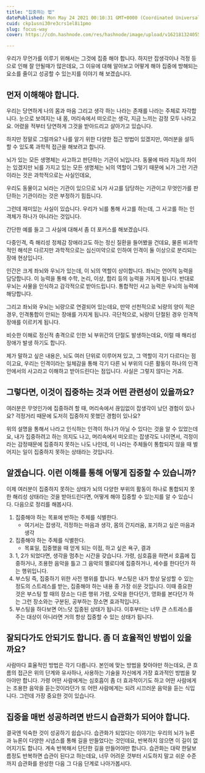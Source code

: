 ```yaml
---
title: "집중하는 법"
datePublished: Mon May 24 2021 00:10:31 GMT+0000 (Coordinated Universal Time)
cuid: ckp1usni30re3crs1el8i1pmo
slug: focus-way
cover: https://cdn.hashnode.com/res/hashnode/image/upload/v1621813240556/Nz7KH0OyP.jpeg

---
```


우리가 무언가를 이루기 위해서는 그것에 집중 해야 합니다. 하지만 잡생각이나 걱정 등으로 인해 잘 안될때가 많은데요, 그 이유에 대해 알아보고 어떻게 해야 집중에 방해되는 요소를 줄이고 성공할 수 있는지를 이야기 해 보겠습니다.

## 먼저 이해해야 합니다.
우리는 당연하게 나의 몸과 마음 그리고 생각 하는 나라는 존재를 나라는 주체로 자각합니다. 눈으로 보여지는 내 몸, 머리속에서 떠오르는 생각, 지금 느끼는 감정 모두 나라고요. 어렸을 적부터 당연하게 그것을 받아드리고 살아가고 있습니다.

하지만 정말로 그럴까요? 나를 알기 위한 다양한 접근 방법이 있겠지만, 여러분을 설득할 수 있도록 과학적 접근을 해보려고 합니다.

뇌가 있는 모든 생명체는 사고하고 판단하는 기관이 뇌입니다. 동물에 따라 지능의 차이는 있겠지만 뇌를 가지고 있는 모든 생명체는 뇌의 역할이 그렇기 때문에 뇌가 그런 기관이라는 것은 과학적으로는 사실인데요,

우리도 동물이고 뇌라는 기관이 있으므로 뇌가 사고를 담당하는 기관이고 무엇인가를 판단하는 기관이라는 것은 부정하기 힘듭니다.

그런데 재미있는 사실이 있습니다. 우리가 뇌를 통해 사고를 하는데, 그 사고를 하는 인격체가 하나가 아니라는 것입니다.

간단한 예를 들고 그 사실에 대해서 좀 더 포커스를 해보겠습니다.

다중인격, 즉 해리성 정체감 장애라고도 하는 정신 질환을 들어봤을 건데요, 물론 비과학적인 해석은 다르지만 과학적으로는 심신미약으로 인하여 인격이 둘 이상으로 분리되는 장애 현상입니다.

인간은 크게 좌뇌와 우뇌가 있는데, 이 뇌의 역할이 상이합니다. 좌뇌는 언어적 능력을 담당합니다. 이 능력을 통해 수학, 논리, 이상, 합리 등의 능력을 가지게 됩니다. 반대로 우뇌는 사물을 인식하고 감각적으로 받아드립니다. 통합적인 사고 능력은 우뇌의 능력에 해당합니다.

그리고 좌뇌와 우뇌는 뇌량으로 연결되어 있는데요, 만약 선천적으로 뇌량의 양이 적은 경우, 인격통합이 안되는 장애를 가지게 됩니다. 극단적으로, 뇌량이 단절된 경우 인격적 장애를 이르키게 됩니다.

비슷한 이해로 정신적 충격으로 인한 뇌 부위간의 단절도 발생하는데요, 이럴 때 해리성 장애가 발생 하기도 합니다.

제가 말하고 싶은 내용은, 뇌도 여러 단위로 이루어져 있고, 그 역할이 각기 다르다는 점이고요, 우리는 인격이라는 일체감을 통해 각기 다른 뇌 부위의 다른 활동이 하나의 인격안에서의 사고라고 이해하고 받아드린다는 점입니다. 사실은 그렇지 않다는 거죠.

## 그렇다면, 이것이 집중하는 것과 어떤 관련성이 있을까요?

여러분은 무엇인가에 집중하려 할 때, 머리속에서 끊임없이 잡생각이 났던 경험이 있나요? 걱정거리 때문에 도저히 집중하지 못했던 경험이 있나요?

위의 설명을 통해서 나라고 인식하는 인격이 하나가 아닐 수 있다는 것을 알 수 있었는데요, 내가 집중하려고 하는 의지도 나고, 머리속에서 떠오르는 잡생각도 나이면서, 걱정이라는 감정때문에 집중하지 못하는 나도 나인데, 이 나라는 주체들이 통합되지 않을 때 벌어지는 일이 집중하지 못하는 상태라는 것입니다. 

## 알겠습니다. 이런 이해를 통해 어떻게 집중할 수 있습니까?

이제 여러분이 집중하지 못하는 상태가 뇌의 다양한 부위의 활동이 하나로 통합되지 못한 해리성 상태라는 것을 받아드린다면, 어떻게 해야 집중할 수 있는지를 알 수 있습니다. 다음으로 정리를 해봅시다.

1. 집중해야 하는 목표에 반하는 주체를 식별한다.
   - 여기서는 잡생각, 걱정하는 마음과 생각, 몸의 간지러움, 포기하고 싶은 마음과 생각
2. 집중해야 하는 주체를 식별한다.
   - 목표일, 집중했을 때 얻게 되는 이점, 하고 싶은 욕구, 결과
3. 1, 2가 되었다면, 생각을 멈추는 시간을 갖습니다. 가령, 심호흡을 하면서 호흡에 집중하거나, 조용한 음악을 틀고 그 음악의 멜로디에 집중하거나, 세수를 한다던가 하는 행위입니다.
4. 부스팅 즉, 집중하기 위한 사전 행위를 합니다. 부스팅은 내가 항상 달성할 수 있는 정도의 스트레스를 받는, 집중해야 하는 내용 중 가장 쉬운 것입니다. 이때 중요한 것은 부스팅 할 때의 장소는 다른 행위 가령, 오락을 한다던가, 영화를 본다던가 하는 그런 장소와는 구분된, 공부하는 장소면 효과적입니다.
5. 부스팅을 하다보면 어느덧 집중된 상태가 됩니다. 이후부터는 너무 큰 스트레스를 주는 대상이 아니라면 거의 항상 집중할 수 있는 상태가 됩니다.

## 잘되다가도 안되기도 합니다. 좀 더 효율적인 방법이 있을까요?

사람마다 효율적인 방법은 각기 다릅니다. 본인에 맞는 방법을 찾아야만 하는데요, 큰 흐름의 접근은 위의 단계와 유사하나, 사용하는 기술을 자신에게 가장 효과적인 방법을 찾아야만 합니다. 가령 어떤 사람에게는 심호흡이 좀 더 효과적이기도 하고 어떤 사람에게는 조용한 음악을 듣는것이라던가 또 어떤 사람에게는 되려 시끄러운 음악을 듣는 식입니다.
그런데 가장 중요한 것이 있습니다.

## 집중을 매번 성공하려면 반드시 습관화가 되어야 합니다.
결국엔 익숙한 것이 성공하기 쉽습니다. 습관화가 되었다는 이야기는 우리의 뇌가 뉴론과 뉴론이 다양한 시냅스를 통해 길을 만들었다는 것인데요, 반복하지 않으면 이 길이 없어지기도 합니다. 계속 반복해서 단단한 길을 만들어야만 합니다. 습관화는 대략 한달보름정도 반복하면 습관이 된다고 하는데요, 너무 어려운 것부터 시도하지 말고 쉬운 수준까지 습관화를 완성한 다음 그 다음 단계로 나아가봅시다.
